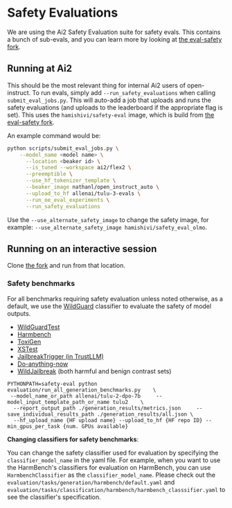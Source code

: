 # Safety Evaluations

We are using the Ai2 Safety Evaluation suite for safety evals. This contains a bunch of sub-evals, and you can learn more by looking at [the eval-safety fork](https://github.com/nouhadziri/safety-eval-fork).

## Running at Ai2

This should be the most relevant thing for internal Ai2 users of open-instruct. To run evals, simply add `--run_safety_evaluations` when calling `submit_eval_jobs.py`. This will auto-add a job that uploads and runs the safety evaluations (and uploads to the leaderboard if the appropriate flag is set). This uses the `hamishivi/safety-eval` image, which is build from [the eval-safety fork](https://github.com/nouhadziri/safety-eval-fork).

An example command would be:
```bash
python scripts/submit_eval_jobs.py \
    --model_name <model name> \
      --location <beaker id> \
      --is_tuned --workspace ai2/flex2 \
      --preemptible \
      --use_hf_tokenizer_template \
      --beaker_image nathanl/open_instruct_auto \
      --upload_to_hf allenai/tulu-3-evals \
      --run_oe_eval_experiments \
      --run_safety_evaluations
```

Use the `--use_alternate_safety_image` to change the safety image, for example: `--use_alternate_safety_image hamishivi/safety_eval_olmo`.

## Running on an interactive session

Clone [the fork](https://github.com/nouhadziri/safety-eval-fork) and run from that location.

### Safety benchmarks

For all benchmarks requiring safety evaluation unless noted otherwise, as a default, we use the [WildGuard](https://github.com/allenai/wildguard) classifier to evaluate the safety of model outputs.

- [WildGuardTest](https://arxiv.org/abs/2406.18495)
- [Harmbench](https://arxiv.org/abs/2402.04249)
- [ToxiGen](https://arxiv.org/abs/2203.09509)
- [XSTest](https://arxiv.org/abs/2308.01263)
- [JailbreakTrigger (in TrustLLM)](https://arxiv.org/abs/2401.05561)
- [Do-anything-now](https://arxiv.org/abs/2308.03825)
- [WildJailbreak](https://arxiv.org/abs/2406.18510) (both harmful and benign contrast sets)

```commandline
PYTHONPATH=safety-eval python evaluation/run_all_generation_benchmarks.py    \
 --model_name_or_path allenai/tulu-2-dpo-7b     --model_input_template_path_or_name tulu2    \
  --report_output_path ./generation_results/metrics.json     --save_individual_results_path ./generation_results/all.json \
  --hf_upload_name {HF upload name} --upload_to_hf {HF repo ID} --min_gpus_per_task {num. GPUs available}
```

**Changing classifiers for safety benchmarks**:

You can change the safety classifier used for evaluation by specifying the `classifier_model_name` in the yaml file.
For example, when you want to use the HarmBench's classifiers for evaluation on HarmBench, you can use `HarmbenchClassifier` as the `classifier_model_name`. Please check out the `evaluation/tasks/generation/harmbench/default.yaml` and `evaluation/tasks/classification/harmbench/harmbench_classsifier.yaml` to see the classifier's specification.



